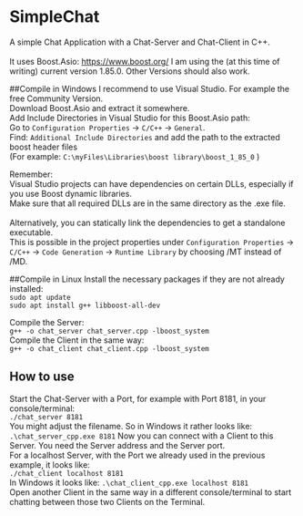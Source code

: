 # SimpleChat
A simple Chat Application with a Chat-Server and Chat-Client in C++. <br>  
It uses Boost.Asio: https://www.boost.org/
I am using the (at this time of writing) current version 1.85.0. Other Versions should also work.<br>  

##Compile in Windows 
I recommend to use Visual Studio. For example the free Community Version. <br> 
Download Boost.Asio and extract it somewhere. <br> 
Add Include Directories in Visual Studio for this Boost.Asio path: <br> 
Go to `Configuration Properties` -> `C/C++` -> `General`. <br>
Find: `Additional Include Directories` and add the path to the extracted boost header files <br> 
(For example: `C:\myFiles\Libraries\boost library\boost_1_85_0` )<br>

Remember:<br>
Visual Studio projects can have dependencies on certain DLLs, especially if you use Boost dynamic libraries.<br>
Make sure that all required DLLs are in the same directory as the .exe file.<br>
<br>
Alternatively, you can statically link the dependencies to get a standalone executable. <br>
This is possible in the project properties under `Configuration Properties` -> `C/C++` -> `Code Generation` -> `Runtime Library` by choosing /MT instead of /MD.

##Compile in  Linux
Install the necessary packages if they are not already installed: <br>
`sudo apt update` <br>
`sudo apt install g++ libboost-all-dev` <br>

Compile the Server: <br>
`g++ -o chat_server chat_server.cpp -lboost_system` <br>
Compile the Client in the same way: <br>
`g++ -o chat_client chat_client.cpp -lboost_system` <br> 

## How to use 
Start the Chat-Server with a Port, for example with Port 8181, in your console/terminal: <br>
`./chat_server 8181` <br>
You might adjust the filename. So in Windows it rather looks like:<br>
`.\chat_server_cpp.exe 8181`
Now you can connect with a Client to this Server. You need the Server address and the Server port. <br>
For a localhost Server, with the Port we already used in the previous example, it looks like: <br>
`./chat_client localhost 8181` <br>
In Windows it looks like: `.\chat_client_cpp.exe localhost 8181`<br>
Open another Client in the same way in a different console/terminal to start chatting between those two Clients on the Terminal. <br>
 <br> 